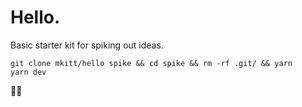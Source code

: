 # Hello.
Basic starter kit for spiking out ideas.

```
git clone mkitt/hello spike && cd spike && rm -rf .git/ && yarn
yarn dev
```

:wave::wave:
